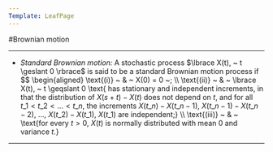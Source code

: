 ```yaml
---
Template: LeafPage
---
```


#Brownian motion

---

 - *Standard Brownian motion:* A stochastic process $\lbrace X(t), ~ t \geslant 0 \rbrace$ is said to be a standard Brownian motion process if
 $$ \begin{aligned}
 \text{(i)} ~ & ~ X(0) = 0 ~; \\\\
 \text{(ii)} ~ & ~ \lbrace X(t), ~ t \geqslant 0 \text{ has stationary and independent increments, in that the distribution of $X(s+t) - X(t)$ does not depend on $t$, and for all $t\_1 < t\_2 < ... < t\_n$, the increments $X(t\_n) - X(t\_{n-1})$, $X(t\_{n-1}) - X(t\_{n-2})$, ..., $X(t\_2) - X(t\_1)$, $X(t\_1)$ are independent;} \\\\
 \text{(iii)} ~ & ~ \text{for every $t > 0$, $X(t)$ is normally distributed with mean $0$ and variance $t$.}
 
---
